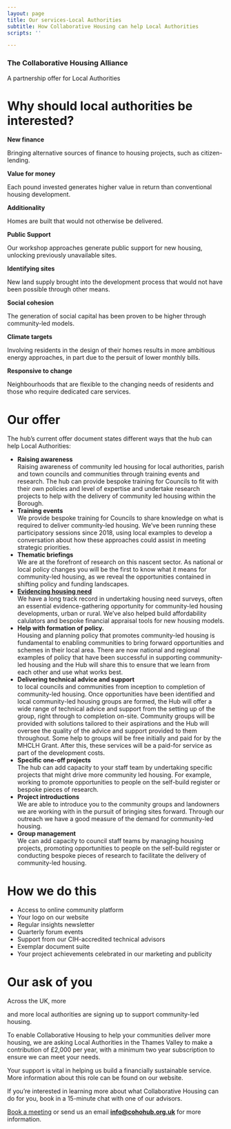 ```yaml
---
layout: page
title: Our services-Local Authorities
subtitle: How Collaborative Housing can help Local Authorities
scripts: ''

---
```

### The Collaborative Housing Alliance

A partnership offer for Local Authorities

# Why should local authorities be interested?

**New finance**

Bringing alternative sources of finance to housing projects, such as citizen-lending.

**Value for money**

Each pound invested generates higher value in return than conventional housing development.

**Additionality**

Homes are built that would not otherwise be delivered.

**Public Support**

Our workshop approaches generate public support for new housing, unlocking previously unavailable sites.

**Identifying sites**

New land supply brought into the development process that would not have been possible through other means.

**Social cohesion**

The generation of social capital has been proven to be higher through community-led models.

**Climate targets**

Involving residents in the design of their homes results in more ambitious energy approaches, in part due to the persuit of lower monthly bills.

**Responsive to change**

Neighbourhoods that are flexible to the changing needs of residents and those who require dedicated care services.

# Our offer

The hub’s current offer document states different ways that the hub can help Local Authorities:

* **Raising awareness**  
  Raising awareness of community led housing for local authorities, parish and town councils and communities through training events and research. The hub can provide bespoke training for Councils to fit with their own policies and level of expertise and undertake research projects to help with the delivery of community led housing within the Borough.
* **Training events**  
  We provide bespoke training for Councils to share knowledge on what is required to deliver community-led housing. We’ve been running these participatory sessions since 2018, using local examples to develop a conversation about how these approaches could assist in meeting strategic priorities.
* **Thematic briefings**  
  We are at the forefront of research on this nascent sector. As national or local policy changes you will be the first to know what it means for community-led housing, as we reveal the opportunities contained in shifting policy and funding landscapes.
* [**Evidencing housing need**](https://5bsaohjulxdciw.instant.forestry.io/service-Evidence/)  
  We have a long track record in undertaking housing need surveys, often an essential evidence-gathering opportunity for community-led housing developments, urban or rural. We’ve also helped build affordability calulators and bespoke financial appraisal tools for new housing models.
* **Help with formation of policy.**  
  Housing and planning policy that promotes community-led housing is fundamental to enabling communities to bring forward opportunities and schemes in their local area. There are now national and regional examples of policy that have been successful in supporting community-led housing and the Hub will share this to ensure that we learn from each other and use what works best.
* **Delivering technical advice and support**  
  to local councils and communities from inception to completion of community-led housing. Once opportunities have been identified and local community-led housing groups are formed, the Hub will offer a wide range of technical advice and support from the setting up of the group, right through to completion on-site. Community groups will be provided with solutions tailored to their aspirations and the Hub will oversee the quality of the advice and support provided to them throughout. Some help to groups will be free initially and paid for by the MHCLH Grant. After this, these services will be a paid-for service as part of the development costs.
* **Specific one-off projects**  
  The hub can add capacity to your staff team by undertaking specific projects that might drive more community led housing. For example, working to promote opportunities to people on the self-build register or bespoke pieces of research.
* **Project introductions**  
  We are able to introduce you to the community groups and landowners we are working with in the pursuit of bringing sites forward. Through our outreach we have a good measure of the demand for community-led housing.
* **Group management**  
  We can add capacity to council staff teams by managing housing projects, promoting opportunities to people on the self-build register or conducting bespoke pieces of research to facilitate the delivery of community-led housing.

# How we do this

* Access to online community platform
* Your logo on our website
* Regular insights newsletter
* Quarterly forum events
* Support from our CIH-accredited technical advisors
* Exemplar document suite
* Your project achievements celebrated in our marketing and publicity

# Our ask of you

Across the UK, more

and more local authorities are signing up to support community-led housing.

To enable Collaborative Housing to help your communities deliver more housing, we are asking Local Authorities in the Thames Valley to make a contribution of £2,000 per year, with a minimum two year subscription to ensure we can meet your needs.

Your support is vital in helping us build a financially sustainable service. More information about this role can be found on our website.

If you’re interested in learning more about what Collaborative Housing can do for you, book in a 15-minute chat with one of our advisors.

[Book a meeting](https://calendly.com/cohohub/15min?month=2022-02) or send us an email [**info@cohohub.org.uk**](mailto:info@cohohub.org.uk) for more information.